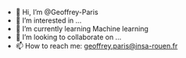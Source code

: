 - 👋 Hi, I’m @Geoffrey-Paris
- 👀 I’m interested in ...
- 🌱 I’m currently learning Machine learning
- 💞️ I’m looking to collaborate on ...
- 📫 How to reach me: geoffrey.paris@insa-rouen.fr

<!---
Geoffrey-Paris/Geoffrey-Paris is a ✨ special ✨ repository because its `README.md` (this file) appears on your GitHub profile.
You can click the Preview link to take a look at your changes.
--->
